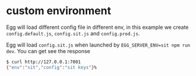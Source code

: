 # custom environment

Egg will load different config file in different env, in this example we create `config.default.js`, `config.sit.js` and `config.prod.js`.

Egg will load `config.sit.js` when launched by `EGG_SERVER_ENV=sit npm run dev`. You can get see the response

```bash
$ curl http://127.0.0.1:7001
{"env":"sit","config":"sit keys"}%    
```

